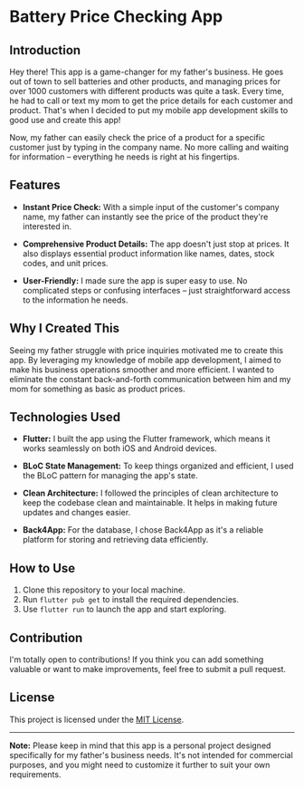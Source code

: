 # Battery Price Checking App

## Introduction

Hey there! This app is a game-changer for my father's business. He goes out of town to sell batteries and other products, and managing prices for over 1000 customers with different products was quite a task. Every time, he had to call or text my mom to get the price details for each customer and product. That's when I decided to put my mobile app development skills to good use and create this app!

Now, my father can easily check the price of a product for a specific customer just by typing in the company name. No more calling and waiting for information – everything he needs is right at his fingertips.

## Features

- **Instant Price Check:** With a simple input of the customer's company name, my father can instantly see the price of the product they're interested in.

- **Comprehensive Product Details:** The app doesn't just stop at prices. It also displays essential product information like names, dates, stock codes, and unit prices.

- **User-Friendly:** I made sure the app is super easy to use. No complicated steps or confusing interfaces – just straightforward access to the information he needs.

## Why I Created This

Seeing my father struggle with price inquiries motivated me to create this app. By leveraging my knowledge of mobile app development, I aimed to make his business operations smoother and more efficient. I wanted to eliminate the constant back-and-forth communication between him and my mom for something as basic as product prices.

## Technologies Used

- **Flutter:** I built the app using the Flutter framework, which means it works seamlessly on both iOS and Android devices.

- **BLoC State Management:** To keep things organized and efficient, I used the BLoC pattern for managing the app's state.

- **Clean Architecture:** I followed the principles of clean architecture to keep the codebase clean and maintainable. It helps in making future updates and changes easier.

- **Back4App:** For the database, I chose Back4App as it's a reliable platform for storing and retrieving data efficiently.

## How to Use

1. Clone this repository to your local machine.
2. Run `flutter pub get` to install the required dependencies.
3. Use `flutter run` to launch the app and start exploring.

## Contribution

I'm totally open to contributions! If you think you can add something valuable or want to make improvements, feel free to submit a pull request.

## License

This project is licensed under the [MIT License](LICENSE).

---

**Note:** Please keep in mind that this app is a personal project designed specifically for my father's business needs. It's not intended for commercial purposes, and you might need to customize it further to suit your own requirements.
